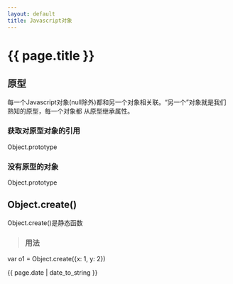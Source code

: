 ```yaml
---
layout: default
title: Javascript对象
---
```


# {{ page.title }}

## 原型
每一个Javascript对象(null除外)都和另一个对象相关联。“另一个”对象就是我们熟知的原型，每一个对象都
从原型继承属性。

### 获取对原型对象的引用
Object.prototype

### 没有原型的对象
Object.prototype

## Object.create()

Object.create()是静态函数
> ### 用法
var o1 = Object.create({x: 1, y: 2})

<p>{{ page.date | date_to_string }}</p>

